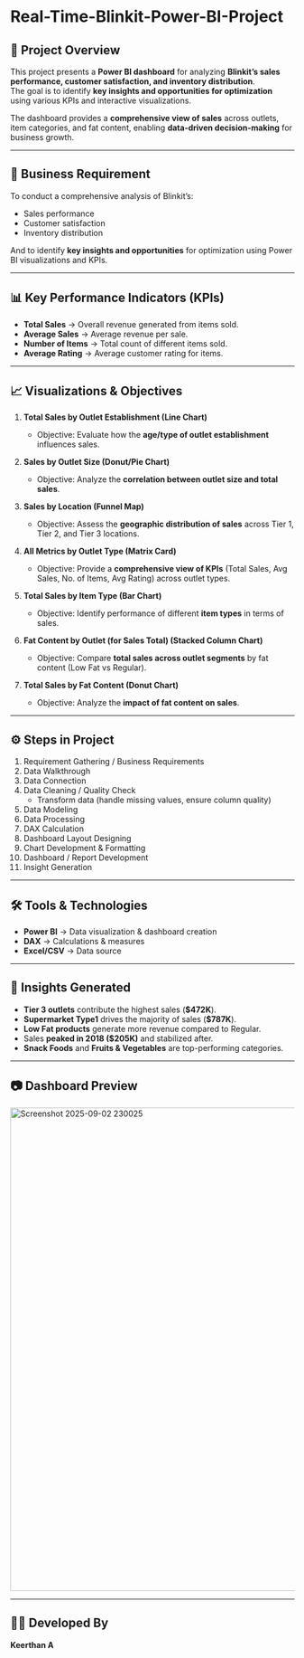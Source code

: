 # Real-Time-Blinkit-Power-BI-Project  

## 📌 Project Overview  
This project presents a **Power BI dashboard** for analyzing **Blinkit’s sales performance, customer satisfaction, and inventory distribution**.  
The goal is to identify **key insights and opportunities for optimization** using various KPIs and interactive visualizations.  

The dashboard provides a **comprehensive view of sales** across outlets, item categories, and fat content, enabling **data-driven decision-making** for business growth.  

---

## 🎯 Business Requirement  
To conduct a comprehensive analysis of Blinkit’s:  
- Sales performance  
- Customer satisfaction  
- Inventory distribution  

And to identify **key insights and opportunities** for optimization using Power BI visualizations and KPIs.  

---

## 📊 Key Performance Indicators (KPIs)  
- **Total Sales** → Overall revenue generated from items sold.  
- **Average Sales** → Average revenue per sale.  
- **Number of Items** → Total count of different items sold.  
- **Average Rating** → Average customer rating for items.  

---

## 📈 Visualizations & Objectives  

1. **Total Sales by Outlet Establishment (Line Chart)**  
   - Objective: Evaluate how the **age/type of outlet establishment** influences sales.  

2. **Sales by Outlet Size (Donut/Pie Chart)**  
   - Objective: Analyze the **correlation between outlet size and total sales**.  

3. **Sales by Location (Funnel Map)**  
   - Objective: Assess the **geographic distribution of sales** across Tier 1, Tier 2, and Tier 3 locations.  

4. **All Metrics by Outlet Type (Matrix Card)**  
   - Objective: Provide a **comprehensive view of KPIs** (Total Sales, Avg Sales, No. of Items, Avg Rating) across outlet types.  

5. **Total Sales by Item Type (Bar Chart)**  
   - Objective: Identify performance of different **item types** in terms of sales.  

6. **Fat Content by Outlet (for Sales Total) (Stacked Column Chart)**  
   - Objective: Compare **total sales across outlet segments** by fat content (Low Fat vs Regular).  

7. **Total Sales by Fat Content (Donut Chart)**  
   - Objective: Analyze the **impact of fat content on sales**.  

---

## ⚙️ Steps in Project  

1. Requirement Gathering / Business Requirements  
2. Data Walkthrough  
3. Data Connection  
4. Data Cleaning / Quality Check  
   - Transform data (handle missing values, ensure column quality)  
5. Data Modeling  
6. Data Processing  
7. DAX Calculation  
8. Dashboard Layout Designing  
9. Chart Development & Formatting  
10. Dashboard / Report Development  
11. Insight Generation  

---

## 🛠 Tools & Technologies  
- **Power BI** → Data visualization & dashboard creation  
- **DAX** → Calculations & measures  
- **Excel/CSV** → Data source  

---

## 📌 Insights Generated  

- **Tier 3 outlets** contribute the highest sales (**$472K**).  
- **Supermarket Type1** drives the majority of sales (**$787K**).  
- **Low Fat products** generate more revenue compared to Regular.  
- Sales **peaked in 2018 ($205K)** and stabilized after.  
- **Snack Foods** and **Fruits & Vegetables** are top-performing categories.  

---

## 📷 Dashboard Preview  

<img width="1508" height="855" alt="Screenshot 2025-09-02 230025" src="https://github.com/user-attachments/assets/c530fd24-7838-4e0e-85e0-1705564e554f" />

---

## 👨‍💻 Developed By  
**Keerthan A**  
